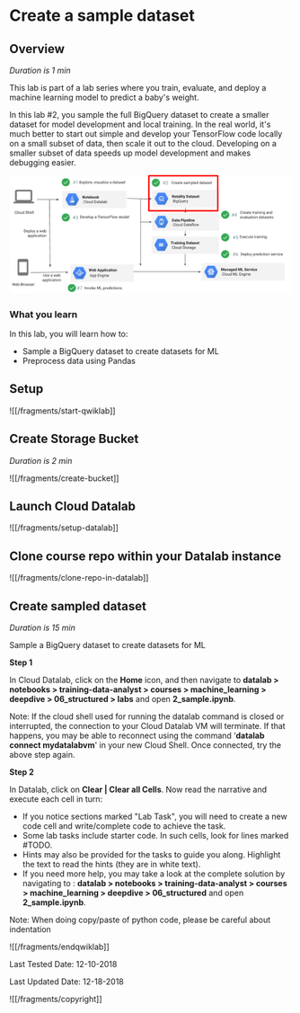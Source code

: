 # Create a sample dataset


## Overview

*Duration is 1 min*


This lab is part of a lab series where you train, evaluate, and deploy a machine learning model to predict a baby's weight.

In this lab \#2, you sample the full BigQuery dataset to create a smaller dataset for model development and local training. In the real world, it's much better to start out simple and develop your TensorFlow code locally on a small subset of data, then scale it out to the cloud. Developing on a smaller subset of data speeds up model development and makes debugging easier.

![3862a7e90f775ad6.png](img/3862a7e90f775ad6.png)

### What you learn

In this lab, you will learn how to:

* Sample a BigQuery dataset to create datasets for ML
* Preprocess data using Pandas


## Setup


![[/fragments/start-qwiklab]]


## Create Storage Bucket

*Duration is 2 min*


![[/fragments/create-bucket]]


## Launch Cloud Datalab


![[/fragments/setup-datalab]]


## Clone course repo within your Datalab instance


![[/fragments/clone-repo-in-datalab]]

## Create sampled dataset

*Duration is 15 min*


Sample a BigQuery dataset to create datasets for ML

__Step 1__

In Cloud Datalab, click on the __Home__ icon, and then navigate to __datalab \> notebooks \> training-data-analyst \> courses \> machine\_learning \> deepdive \> 06\_structured \> labs__ and open __2\_sample.ipynb__.

<aside class="warning"><p>Note: If the cloud shell used for running the datalab command is closed or interrupted, the connection to your Cloud Datalab VM will terminate. If that happens, you may be able to reconnect using the command ‘<strong>datalab connect mydatalabvm</strong>&#39; in your new Cloud Shell. Once connected, try the above step again.</p>
</aside>

__Step 2__

In Datalab, click on __Clear | Clear all Cells__. Now read the narrative and execute each cell in turn:

* If you notice sections marked "Lab Task", you will need to create a new code cell and write/complete code to achieve the task.
* Some lab tasks include starter code. In such cells, look for lines marked \#TODO.
* Hints may also be provided for the tasks to guide you along. Highlight the text to read the hints (they are in white text).
* If you need more help, you may take a look at the complete solution by navigating to : __datalab \> notebooks \> training-data-analyst \> courses \> machine\_learning \> deepdive \> 06\_structured__ and open __2\_sample.ipynb__.

<aside class="warning"><p>Note: When doing copy/paste of python code, please be careful about indentation</p>
</aside>

![[/fragments/endqwiklab]]

Last Tested Date: 12-10-2018

Last Updated Date: 12-18-2018

![[/fragments/copyright]]
